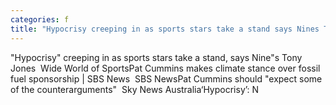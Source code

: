 ```yaml
---
categories: f
title: "Hypocrisy creeping in as sports stars take a stand says Nines Tony Jones  Wide World of Sports"
---
```

"Hypocrisy" creeping in as sports stars take a stand, says Nine"s Tony Jones&nbsp;&nbsp;Wide World of SportsPat Cummins makes climate stance over fossil fuel sponsorship | SBS News&nbsp;&nbsp;SBS NewsPat Cummins should "expect some of the counterarguments"&nbsp;&nbsp;Sky News Australia‘Hypocrisy’: N